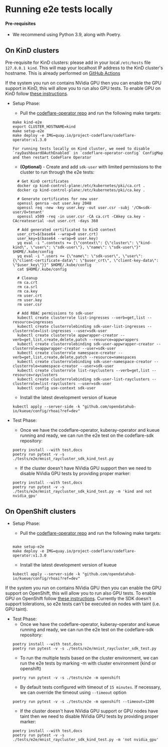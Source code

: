 # Running e2e tests locally
#### Pre-requisites
- We recommend using Python 3.9, along with Poetry.

## On KinD clusters
Pre-requisite for KinD clusters: please add in your local `/etc/hosts` file `127.0.0.1 kind`. This will map your localhost IP address to the KinD cluster's hostname. This is already performed on [GitHub Actions](https://github.com/project-codeflare/codeflare-common/blob/1edd775e2d4088a5a0bfddafb06ff3a773231c08/github-actions/kind/action.yml#L70-L72)

If the system you run on contains NVidia GPU then you can enable the GPU support in KinD, this will allow you to run also GPU tests.
To enable GPU on KinD follow [these instructions](https://www.substratus.ai/blog/kind-with-gpus).

- Setup Phase:
  - Pull the [codeflare-operator repo](https://github.com/project-codeflare/codeflare-operator) and run the following make targets:
  ```
  make kind-e2e
  export CLUSTER_HOSTNAME=kind
  make setup-e2e
  make deploy -e IMG=quay.io/project-codeflare/codeflare-operator:v1.3.0

  For running tests locally on Kind cluster, we need to disable `rayDashboardOAuthEnabled` in `codeflare-operator-config` ConfigMap and then restart CodeFlare Operator
  ```

  - **(Optional)** - Create and add `sdk-user` with limited permissions to the cluster to run through the e2e tests:
  ```
    # Get KinD certificates
    docker cp kind-control-plane:/etc/kubernetes/pki/ca.crt .
    docker cp kind-control-plane:/etc/kubernetes/pki/ca.key .

    # Generate certificates for new user
    openssl genrsa -out user.key 2048
    openssl req -new -key user.key -out user.csr -subj '/CN=sdk-user/O=tenant'
    openssl x509 -req -in user.csr -CA ca.crt -CAkey ca.key -CAcreateserial -out user.crt -days 360

    # Add generated certificated to KinD context
    user_crt=$(base64 --wrap=0 user.crt)
    user_key=$(base64 --wrap=0 user.key)
    yq eval -i ".contexts += {\"context\": {\"cluster\": \"kind-kind\", \"user\": \"sdk-user\"}, \"name\": \"sdk-user\"}" $HOME/.kube/config
    yq eval -i ".users += {\"name\": \"sdk-user\", \"user\": {\"client-certificate-data\": \"$user_crt\", \"client-key-data\": \"$user_key\"}}" $HOME/.kube/config
    cat $HOME/.kube/config

    # Cleanup
    rm ca.crt
    rm ca.srl
    rm ca.key
    rm user.crt
    rm user.key
    rm user.csr

    # Add RBAC permissions to sdk-user
    kubectl create clusterrole list-ingresses --verb=get,list --resource=ingresses
    kubectl create clusterrolebinding sdk-user-list-ingresses --clusterrole=list-ingresses --user=sdk-user
    kubectl create clusterrole appwrapper-creator --verb=get,list,create,delete,patch --resource=appwrappers
    kubectl create clusterrolebinding sdk-user-appwrapper-creator --clusterrole=appwrapper-creator --user=sdk-user
    kubectl create clusterrole namespace-creator --verb=get,list,create,delete,patch --resource=namespaces
    kubectl create clusterrolebinding sdk-user-namespace-creator --clusterrole=namespace-creator --user=sdk-user
    kubectl create clusterrole list-rayclusters --verb=get,list --resource=rayclusters
    kubectl create clusterrolebinding sdk-user-list-rayclusters --clusterrole=list-rayclusters --user=sdk-user
    kubectl config use-context sdk-user

  ```

  - Install the latest development version of kueue
  ```
  kubectl apply --server-side -k "github.com/opendatahub-io/kueue/config/rhoai?ref=dev"
  ```

- Test Phase:
   - Once we have the codeflare-operator, kuberay-operator and kueue running and ready, we can run the e2e test on the codeflare-sdk repository:
  ```
  poetry install --with test,docs
  poetry run pytest -v -s ./tests/e2e/mnist_raycluster_sdk_kind_test.py
  ```
   - If the cluster doesn't have NVidia GPU support then we need to disable NVidia GPU tests by providing proper marker:
  ```
  poetry install --with test,docs
  poetry run pytest -v -s ./tests/e2e/mnist_raycluster_sdk_kind_test.py -m 'kind and not nvidia_gpu'
  ```


## On OpenShift clusters
- Setup Phase:
  - Pull the [codeflare-operator repo](https://github.com/project-codeflare/codeflare-operator) and run the following make targets:
  ```

  make setup-e2e
  make deploy -e IMG=quay.io/project-codeflare/codeflare-operator:v1.3.0
  ```

  - Install the latest development version of kueue
  ```
  kubectl apply --server-side -k "github.com/opendatahub-io/kueue/config/rhoai?ref=dev"
  ```

If the system you run on contains NVidia GPU then you can enable the GPU support on OpenShift, this will allow you to run also GPU tests.
To enable GPU on OpenShift follow [these instructions](https://docs.nvidia.com/datacenter/cloud-native/openshift/latest/introduction.html).
Currently the SDK doesn't support tolerations, so e2e tests can't be executed on nodes with taint (i.e. GPU taint).

- Test Phase:
   - Once we have the codeflare-operator, kuberay-operator and kueue running and ready, we can run the e2e test on the codeflare-sdk repository:
  ```
  poetry install --with test,docs
  poetry run pytest -v -s ./tests/e2e/mnist_raycluster_sdk_test.py
  ```
  - To run the multiple tests based on the cluster environment, we can run the e2e tests by marking -m with cluster environment (kind or openshift)
  ```
  poetry run pytest -v -s ./tests/e2e -m openshift
  ```
  - By default tests configured with timeout of `15 minutes`. If necessary, we can override the timeout using `--timeout` option
  ```
  poetry run pytest -v -s ./tests/e2e -m openshift --timeout=1200
  ```
  - If the cluster doesn't have NVidia GPU support or GPU nodes have taint then we need to disable NVidia GPU tests by providing proper marker:
  ```
  poetry install --with test,docs
  poetry run pytest -v -s ./tests/e2e/mnist_raycluster_sdk_kind_test.py -m 'not nvidia_gpu'
  ```
